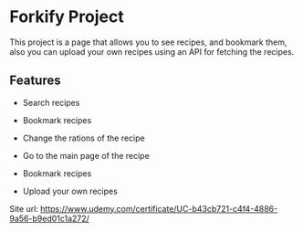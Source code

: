 # Forkify Project

This project is a page that allows you to see recipes, and bookmark them, also you can upload your own recipes using an API for fetching the recipes.

## Features

- Search recipes

- Bookmark recipes

- Change the rations of the recipe

- Go to the main page of the recipe

- Bookmark recipes

- Upload your own recipes

Site url: https://www.udemy.com/certificate/UC-b43cb721-c4f4-4886-9a56-b9ed01c1a272/
